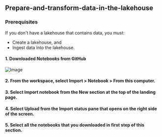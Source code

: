 ## Prepare-and-transform-data-in-the-lakehouse

### Prerequisites
If you don't have a lakehouse that contains data, you must:

- Create a lakehouse, and
- Ingest data into the lakehouse.

#### 1. Downloaded Notebooks from GitHub

![Image](https://github.com/user-attachments/assets/fdc80221-e83f-480f-a143-a5c41fa27cb9)


#### 2. From the workspace, select Import > Notebook > From this computer.


#### 3. Select Import notebook from the New section at the top of the landing page.


#### 4. Select Upload from the Import status pane that opens on the right side of the screen.


#### 5. Select all the notebooks that you downloaded in first step of this section.

